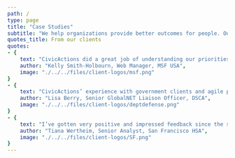 ```yaml
---
path: /
type: page
title: "Case Studies"
subtitle: "We help organizations provide better outcomes for people. Our years of experience with government and nonprofit clients have taught us how to manage the complexities of big projects and create partnerships that result in lasting success."
quotes_title: From our clients
quotes:
- {
    text: "CivicActions did a great job of understanding our priorities. It was truly a pleasure working with this creative, organized, and committed team.",
    author: "Kelly Smith-Holbourn, Web Manager, MSF USA",
    image: "./../../files/client-logos/msf.png"
}
- {
    text: "CivicActions’ experience with government clients and agile processes helped us reach our user base with a product that met their needs.",
    author: "Lisa Berry, Senior GlobalNET Liaison Officer, DSCA",
    image: "./../../files/client-logos/deptdefense.png"
}
- {
    text: "I’ve gotten very positive and impressed feedback since the site’s launch. The CivicActions team members are superstars!",
    author: "Tiana Wertheim, Senior Analyst, San Francisco HSA",
    image: "./../../files/client-logos/SF.png"
}
---
```

